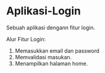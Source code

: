 # Aplikasi-Login
Sebuah aplikasi dengann fitur login.

Alur Fitur Login:
1. Memasukkan email dan password
2. Memvalidasi masukan.
3. Menampilkan halaman home.
